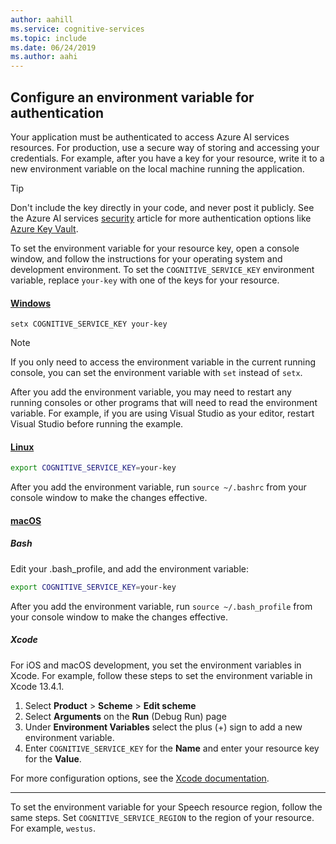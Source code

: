 ```yaml
---
author: aahill
ms.service: cognitive-services
ms.topic: include
ms.date: 06/24/2019
ms.author: aahi
---
```


## Configure an environment variable for authentication

Your application must be authenticated to access Azure AI services resources. For production, use a secure way of storing and accessing your credentials. For example, after you have a key for your resource, write it to a new environment variable on the local machine running the application.

> [!TIP]
> Don't include the key directly in your code, and never post it publicly. See the Azure AI services [security](../../security-features.md) article for more authentication options like [Azure Key Vault](../../use-key-vault.md). 

To set the environment variable for your resource key, open a console window, and follow the instructions for your operating system and development environment. To set the `COGNITIVE_SERVICE_KEY` environment variable, replace `your-key` with one of the keys for your resource.

#### [Windows](#tab/windows)

```console
setx COGNITIVE_SERVICE_KEY your-key
```

> [!NOTE]
> If you only need to access the environment variable in the current running console, you can set the environment variable with `set` instead of `setx`.

After you add the environment variable, you may need to restart any running consoles or other programs that will need to read the environment variable. For example, if you are using Visual Studio as your editor, restart Visual Studio before running the example. 

#### [Linux](#tab/linux)

```bash
export COGNITIVE_SERVICE_KEY=your-key
```

After you add the environment variable, run `source ~/.bashrc` from your console window to make the changes effective.

#### [macOS](#tab/macos)

##### Bash

Edit your .bash_profile, and add the environment variable:

```bash
export COGNITIVE_SERVICE_KEY=your-key
```

After you add the environment variable, run `source ~/.bash_profile` from your console window to make the changes effective.

##### Xcode

For iOS and macOS development, you set the environment variables in Xcode. For example, follow these steps to set the environment variable in Xcode 13.4.1.

1. Select **Product** > **Scheme** > **Edit scheme**
1. Select **Arguments** on the **Run** (Debug Run) page
1. Under **Environment Variables** select the plus (+) sign to add a new environment variable. 
1. Enter `COGNITIVE_SERVICE_KEY` for the **Name** and enter your resource key for the **Value**.

For more configuration options, see the [Xcode documentation](https://help.apple.com/xcode/#/dev745c5c974).
***

To set the environment variable for your Speech resource region, follow the same steps. Set `COGNITIVE_SERVICE_REGION` to the region of your resource. For example, `westus`.